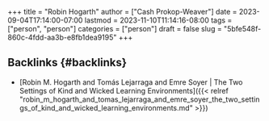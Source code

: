 +++
title = "Robin Hogarth"
author = ["Cash Prokop-Weaver"]
date = 2023-09-04T17:14:00-07:00
lastmod = 2023-11-10T11:14:16-08:00
tags = ["person", "person"]
categories = ["person"]
draft = false
slug = "5bfe548f-860c-4fdd-aa3b-e8fb1dea9195"
+++

## Backlinks {#backlinks}

-   [Robin M. Hogarth and Tomás Lejarraga and Emre Soyer | The Two Settings of Kind and Wicked Learning Environments]({{< relref "robin_m_hogarth_and_tomas_lejarraga_and_emre_soyer_the_two_settings_of_kind_and_wicked_learning_environments.md" >}})
